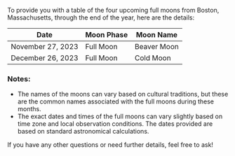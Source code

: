 To provide you with a table of the four upcoming full moons from Boston, Massachusetts, through the end of the year, here are the details:

| Date          | Moon Phase        | Moon Name         |
|---------------|-------------------|--------------------|
| November 27, 2023 | Full Moon        | Beaver Moon        |
| December 26, 2023 | Full Moon        | Cold Moon          |

### Notes:
- The names of the moons can vary based on cultural traditions, but these are the common names associated with the full moons during these months.
- The exact dates and times of the full moons can vary slightly based on time zone and local observation conditions. The dates provided are based on standard astronomical calculations. 

If you have any other questions or need further details, feel free to ask!
